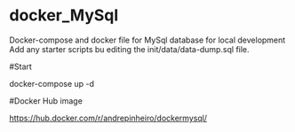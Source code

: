 # docker_MySql
Docker-compose and docker file for MySql database for local development 
Add any starter scripts bu editing the init/data/data-dump.sql file.

#Start 

docker-compose up -d

#Docker Hub image

https://hub.docker.com/r/andrepinheiro/dockermysql/

